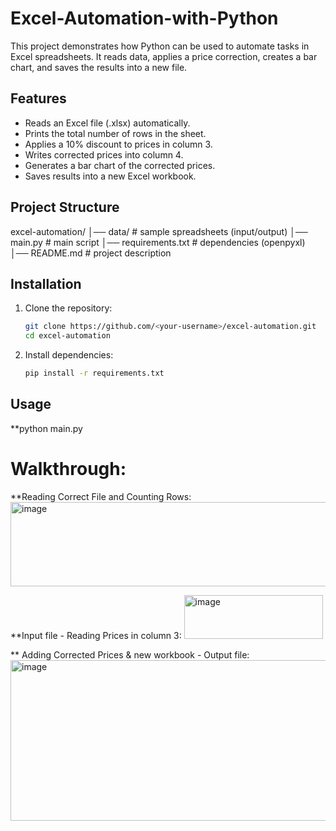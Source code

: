 # Excel-Automation-with-Python
This project demonstrates how Python can be used to automate tasks in Excel spreadsheets.
It reads data, applies a price correction, creates a bar chart, and saves the results into a new file.

## Features
- Reads an Excel file (.xlsx) automatically.
- Prints the total number of rows in the sheet.
- Applies a 10% discount to prices in column 3.
- Writes corrected prices into column 4.
- Generates a bar chart of the corrected prices.
- Saves results into a new Excel workbook.

## Project Structure  
excel-automation/
│── data/ # sample spreadsheets (input/output)
│── main.py # main script
│── requirements.txt # dependencies (openpyxl)
│── README.md # project description

## Installation  
1. Clone the repository:  
   ```bash
   git clone https://github.com/<your-username>/excel-automation.git
   cd excel-automation
2. Install dependencies:
   ```bash
   pip install -r requirements.txt 

## Usage
  **python main.py

# Walkthrough:

**Reading Correct File and Counting Rows:
<img width="580" height="135" alt="image" src="https://github.com/user-attachments/assets/94289f02-152e-4fd3-a0ea-06f6b5c84820" />

**Input file - Reading Prices in column 3:
<img width="222" height="70" alt="image" src="https://github.com/user-attachments/assets/2fab484d-e889-4cd4-b58d-e6d693a9c95c" />

** Adding Corrected Prices & new workbook - Output file:
<img width="717" height="257" alt="image" src="https://github.com/user-attachments/assets/60b976fb-4df2-4f77-818e-0e00d9edb7dd" />


